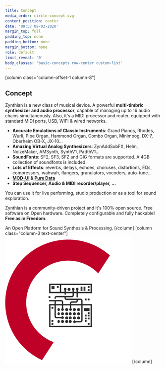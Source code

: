 ```yaml
---
title: Concept
media_order: circle-concept.svg
content_position: center
date: '09:57 09-03-2020'
margin_top: full
padding_top: none
padding_bottom: none
margin_bottom: none
role: default
limit_reveal: '0'
body_classes: 'basic-concepts row-center custom-list'
---
```


[column class="column-offset-1 column-8"]
## Concept
Zynthian is a new class of musical device. A powerful **multi-timbric synthesizer and audio processor**, capable of managing up to 16 audio chains simultaneously. Also, it's a MIDI processor and router, equipped with standard MIDI ports, USB, WIFI & wired networks.

+ **Accurate Emulations of Classic Instruments**: Grand Pianos, Rhodes, Wurli, Pipe Organ, Hammond Organ, Combo Organ, Minimoog, DX-7, Oberheim OB-X, JX-10...
+ **Amazing Virtual Analog Synthesizers**: ZynAddSubFX, Helm, NoizeMaker, AMSynth, SynthV1, PadthV1...
+ **SoundFonts**: SF2, SF3, SFZ and GIG formats are supported. A 4GB collection of soundfonts is included.
+ **Lots of Effects**: reverbs, delays, echoes, choruses, distortions, EQs, compressors, wahwah, flangers, granulators, vocoders, auto-tune...
+ **[MOD-UI](https://wiki.moddevices.com/wiki/MOD_Web_GUI_User_Guide?target=_blank) & [Pure Data](http://www.pd-tutorial.com/english/index.html?target=_blank)**
+ **Step Sequencer, Audio & MIDI recorder/player, ...**

You can use it for live performing, studio production or as a tool for sound exploration.

Zynthian is a community-driven project and it's 100% open source. Free software on Open hardware. Completely configurable and fully hackable! **Free as in Freedom.**

An Open Platform for Sound Synthesis & Processing. 
[/column]
[column  class="column-3  text-center"]![](circle-concept.svg)[/column]
